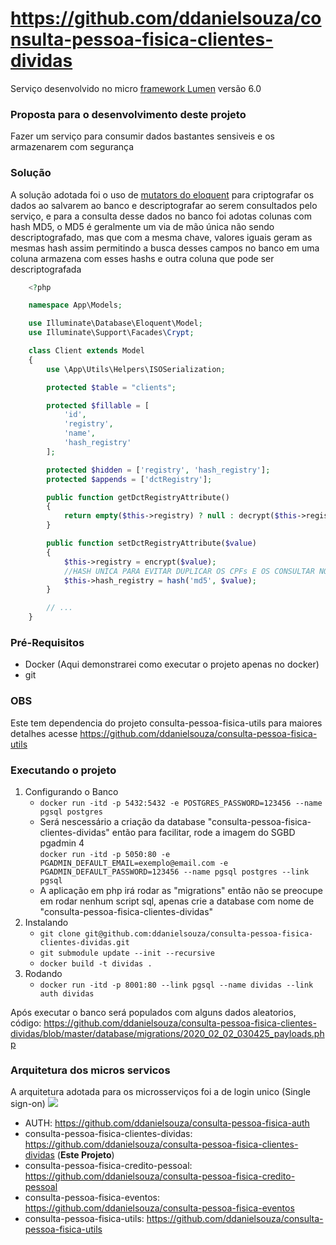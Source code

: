 # https://github.com/ddanielsouza/consulta-pessoa-fisica-clientes-dividas

Serviço desenvolvido no micro <a href="https://lumen.laravel.com/">framework Lumen</a> versão 6.0

### Proposta para o desenvolvimento deste projeto ###
Fazer um serviço para consumir dados bastantes sensiveis e os armazenarem com segurança

### Solução ###
A solução adotada foi o uso de <a href="https://laravel.com/docs/master/eloquent-mutators">mutators do eloquent</a> para criptografar os dados ao salvarem ao banco e descriptografar ao serem consultados pelo serviço, e para a consulta desse dados no banco foi adotas colunas com hash MD5, o MD5 é geralmente um via de mão única não sendo descriptografado, mas que com a mesma chave, valores iguais geram as mesmas hash assim permitindo a busca desses campos no banco em uma coluna armazena com esses hashs e outra coluna que pode ser descriptografada

```PHP
    <?php

    namespace App\Models;

    use Illuminate\Database\Eloquent\Model;
    use Illuminate\Support\Facades\Crypt;

    class Client extends Model
    {
        use \App\Utils\Helpers\ISOSerialization;

        protected $table = "clients";

        protected $fillable = [
            'id',
            'registry',
            'name',
            'hash_registry'
        ];

        protected $hidden = ['registry', 'hash_registry'];
        protected $appends = ['dctRegistry'];

        public function getDctRegistryAttribute()
        {
            return empty($this->registry) ? null : decrypt($this->registry);
        }

        public function setDctRegistryAttribute($value)
        {
            $this->registry = encrypt($value);
            //HASH UNICA PARA EVITAR DUPLICAR OS CPFs E OS CONSULTAR NO BANCO
            $this->hash_registry = hash('md5', $value);
        }

        // ... 
    }
```

### Pré-Requisitos
* Docker (Aqui demonstrarei como executar o projeto apenas no docker)
* git

### OBS
Este tem dependencia do projeto consulta-pessoa-fisica-utils para maiores detalhes acesse <a href="https://github.com/ddanielsouza/consulta-pessoa-fisica-utils">https://github.com/ddanielsouza/consulta-pessoa-fisica-utils</a>

### Executando o projeto

1. Configurando o Banco
    * ```docker run -itd -p 5432:5432 -e POSTGRES_PASSWORD=123456 --name pgsql postgres```
    * Será nescessário a criação da database "consulta-pessoa-fisica-clientes-dividas" então  para facilitar, rode a imagem do SGBD pgadmin 4 <br>
     ``` docker run -itd -p 5050:80 -e PGADMIN_DEFAULT_EMAIL=exemplo@email.com -e PGADMIN_DEFAULT_PASSWORD=123456 --name pgsql postgres --link pgsql ```
    * A aplicação em php irá rodar as "migrations" então não se preocupe em rodar nenhum script sql, apenas crie a database com nome de "consulta-pessoa-fisica-clientes-dividas"
2. Instalando
    * ``` git clone git@github.com:ddanielsouza/consulta-pessoa-fisica-clientes-dividas.git ```
    * ``` git submodule update --init --recursive ```
    * ``` docker build -t dividas . ```
3. Rodando
    * ``` docker run -itd -p 8001:80 --link pgsql --name dividas --link auth dividas ```
    
Após executar o banco será populados com alguns dados aleatorios, código: https://github.com/ddanielsouza/consulta-pessoa-fisica-clientes-dividas/blob/master/database/migrations/2020_02_02_030425_payloads.php
    
### Arquitetura dos micros servicos
A arquitetura adotada para os microsserviços foi a de login unico (Single sign-on)
<img src="https://i.pinimg.com/originals/72/2d/dc/722ddc85dad8a4cdf783dbc23e660d33.png"/>

* AUTH: <a href="https://github.com/ddanielsouza/consulta-pessoa-fisica-auth">https://github.com/ddanielsouza/consulta-pessoa-fisica-auth</a> 
* consulta-pessoa-fisica-clientes-dividas: <a href="https://github.com/ddanielsouza/consulta-pessoa-fisica-clientes-dividas">https://github.com/ddanielsouza/consulta-pessoa-fisica-clientes-dividas</a> (<b>Este Projeto</b>)
* consulta-pessoa-fisica-credito-pessoal: <a href="https://github.com/ddanielsouza/consulta-pessoa-fisica-credito-pessoal">https://github.com/ddanielsouza/consulta-pessoa-fisica-credito-pessoal</a>
* consulta-pessoa-fisica-eventos: <a href="https://github.com/ddanielsouza/consulta-pessoa-fisica-eventos">https://github.com/ddanielsouza/consulta-pessoa-fisica-eventos</a>
* consulta-pessoa-fisica-utils: <a href="https://github.com/ddanielsouza/consulta-pessoa-fisica-utils">https://github.com/ddanielsouza/consulta-pessoa-fisica-utils</a>
